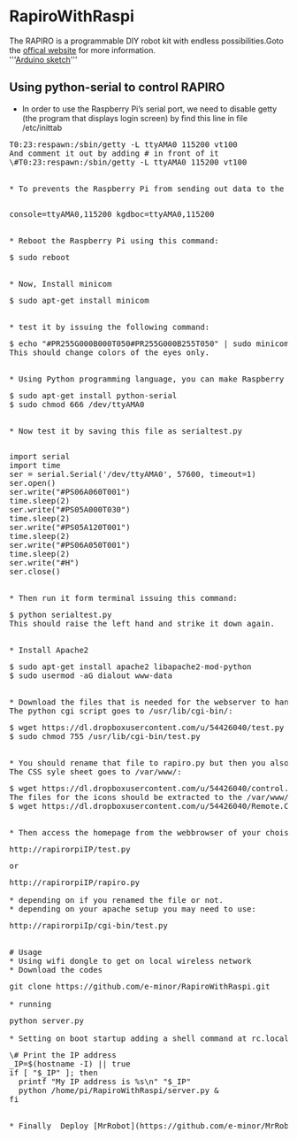 # RapiroWithRaspi
The RAPIRO is a programmable DIY robot kit with endless possibilities.Goto the [offical website](http://www.rapiro.com/) for more information.<br>
'''[Arduino sketch](https://github.com/Ishiwatari/RAPIRO)'''

## Using python-serial to control RAPIRO
* In order to use the Raspberry Pi’s serial port, we need to disable getty (the program that displays login screen) by find this line in file /etc/inittab
<pre>
T0:23:respawn:/sbin/getty -L ttyAMA0 115200 vt100
And comment it out by adding # in front of it
\#T0:23:respawn:/sbin/getty -L ttyAMA0 115200 vt100 
<pre\>

* To prevents the Raspberry Pi from sending out data to the serial ports when it boots, go to file /boot/cmdline.txt and find the line and remove it<br>
<pre>
console=ttyAMA0,115200 kgdboc=ttyAMA0,115200
<pre\>

* Reboot the Raspberry Pi using this command:
<pre>
$ sudo reboot
<pre\>

* Now, Install minicom
<pre>
$ sudo apt-get install minicom<br>

* test it by issuing the following command:
<pre>
$ echo "#PR255G000B000T050#PR255G000B255T050" | sudo minicom -b 57600 -o -D /dev/ttyAMA0
This should change colors of the eyes only.
<pre\>

* Using Python programming language, you can make Raspberry Pi do many fascinating stuff with the RaPiRo when you are connected. Install Py-Serial first:
<pre>
$ sudo apt-get install python-serial
$ sudo chmod 666 /dev/ttyAMA0
<pre\>

* Now test it by saving this file as serialtest.py<br>
<pre>
import serial
import time
ser = serial.Serial('/dev/ttyAMA0', 57600, timeout=1)
ser.open()
ser.write("#PS06A060T001")
time.sleep(2)
ser.write("#PS05A000T030")
time.sleep(2)
ser.write("#PS05A120T001")
time.sleep(2)
ser.write("#PS06A050T001")
time.sleep(2)
ser.write("#H")
ser.close()
<pre\>

* Then run it form terminal issuing this command:
<pre>
$ python serialtest.py
This should raise the left hand and strike it down again.
<pre\>

* Install Apache2
<pre>
$ sudo apt-get install apache2 libapache2-mod-python
$ sudo usermod -aG dialout www-data
<pre\>

* Download the files that is needed for the webserver to handle the RaPiRo and copy them to the apropriate directories.
The python cgi script goes to /usr/lib/cgi-bin/:
<pre>
$ wget https://dl.dropboxusercontent.com/u/54426040/test.py
$ sudo chmod 755 /usr/lib/cgi-bin/test.py
<pre\>

* You should rename that file to rapiro.py but then you also have to change the reference in the code (line 103) to rapiro.py instead of test.py as well.
The CSS syle sheet goes to /var/www/:
<pre>
$ wget https://dl.dropboxusercontent.com/u/54426040/control.css
The files for the icons should be extracted to the /var/www/ folder
$ wget https://dl.dropboxusercontent.com/u/54426040/Remote.Control.Icons.zip
<pre\>

* Then access the homepage from the webbrowser of your choise using the ip-address of the internal Raspberry Pi WiFi adapter.
<pre>http://rapirorpiIP/test.py<pre\>
<pre>or<pre\>
<pre>http://rapirorpiIP/rapiro.py<pre\><br>
* depending on if you renamed the file or not.
* depending on your apache setup you may need to use:
<pre>
http://rapirorpiIp/cgi-bin/test.py
<pre\>

# Usage
* Using wifi dongle to get on local wireless network 
* Download the codes
<pre>git clone https://github.com/e-minor/RapiroWithRaspi.git <pre\>

* running
<pre>python server.py<pre\> 

* Setting on boot startup adding a shell command at rc.local
<pre>
\# Print the IP address
_IP=$(hostname -I) || true
if [ "$_IP" ]; then
  printf "My IP address is %s\n" "$_IP"
  python /home/pi/RapiroWithRaspi/server.py &
fi
<pre\>

* Finally  Deploy [MrRobot](https://github.com/e-minor/MrRobot) to a ubuntu phone and control the robot 

